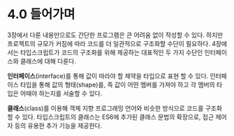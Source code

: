 # 4.0 들어가며

3장에서 다룬 내용만으로도 간단한 프로그램은 큰 어려움 없이 작성할 수 있다. 하지만 프로젝트의 규모가 커짐에 따라 코드를 더 일관적으로 구조화할 수단이 필요하다. 4장에서는 타입스크립트가 코드의 구조화를 위해 제공하는 대표적인 두 가지 수단인 인터페이스와 클래스에 대해 다룬다.

**인터페이스**\(interface\)를 통해 값이 따라야 할 제약을 타입으로 표현 할 수 있다. 인터페이스 타입을 통해 값의 형태\(shape\)를, 즉 값이 어떤 멤버를 가져야 하고 각 멤버의 타입은 어때야 하는지를 서술할 수 있다.

**클래스**\(class\)를 이용해 객체 지향 프로그래밍 언어와 비슷한 방식으로 코드를 구조화 할 수 있다. 타입스크립트의 클래스는 ES6에 추가된 클래스 문법의 확장으로, 접근 제어자 등의 유용한 추가 기능을 제공한다.

